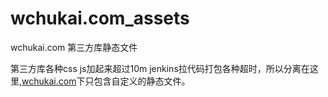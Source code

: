 # wchukai.com_assets
wchukai.com 第三方库静态文件

第三方库各种css js加起来超过10m
jenkins拉代码打包各种超时，所以分离在这里,[wchukai.com](https://github.com/wchukai/wchukai.com)下只包含自定义的静态文件。
